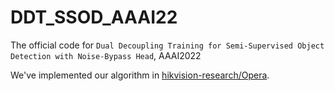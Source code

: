 # DDT_SSOD_AAAI22

The official code for `Dual Decoupling Training for Semi-Supervised Object Detection with Noise-Bypass Head`, AAAI2022

We've implemented our algorithm in [hikvision-research/Opera](https://github.com/hikvision-research/opera/).
